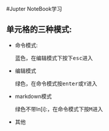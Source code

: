 #Jupter NoteBook学习

## 单元格的三种模式:

* 命令模式:

  蓝色，在编辑模式下按下<kbd>esc</kbd>进入

* 编辑模式

  绿色，在命令模式按<kbd>enter</kbd>或<kbd>Y</kbd>进入

* markdown模式

  绿色不带In[i]:，在命令模式下按<kbd>M</kbd>进入

* 其他